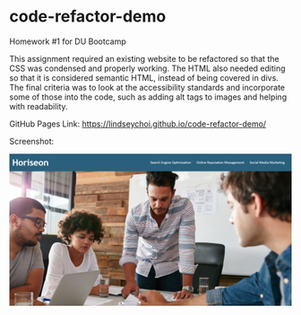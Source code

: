 # code-refactor-demo
Homework #1 for DU Bootcamp

This assignment required an existing website to be refactored so that the CSS was condensed and properly working. The HTML also needed editing so that it is considered semantic HTML, instead of being covered in divs. The final criteria was to look at the accessibility standards and incorporate some of those into the code, such as adding alt tags to images and helping with readability.

GitHub Pages Link: https://lindseychoi.github.io/code-refactor-demo/

Screenshot:

![](./assets/images/screenshot.png?raw=true)
